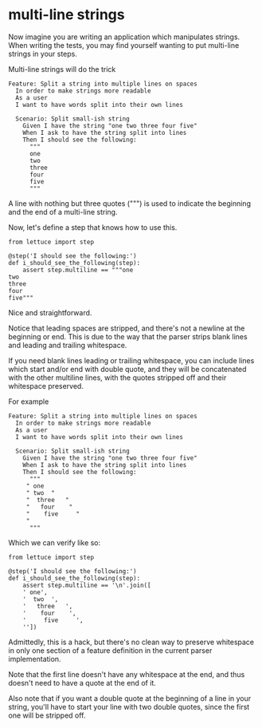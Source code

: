 multi-line strings
==================

Now imagine you are writing an application which manipulates strings.
When writing the tests, you may find yourself wanting to put multi-line
strings in your steps.

Multi-line strings will do the trick

    Feature: Split a string into multiple lines on spaces
      In order to make strings more readable
      As a user
      I want to have words split into their own lines

      Scenario: Split small-ish string
        Given I have the string "one two three four five"
        When I ask to have the string split into lines
        Then I should see the following:
          """
          one
          two
          three
          four
          five
          """

A line with nothing but three quotes (""") is used to indicate the
beginning and the end of a multi-line string.

Now, let's define a step that knows how to use this.

    from lettuce import step

    @step('I should see the following:')
    def i_should_see_the_following(step):
        assert step.multiline == """one
    two
    three
    four
    five"""

Nice and straightforward.

Notice that leading spaces are stripped, and there's not a newline at
the beginning or end. This is due to the way that the parser strips
blank lines and leading and trailing whitespace.

If you need blank lines leading or trailing whitespace, you can include
lines which start and/or end with double quote, and they will be
concatenated with the other multiline lines, with the quotes stripped
off and their whitespace preserved.

For example

    Feature: Split a string into multiple lines on spaces
      In order to make strings more readable
      As a user
      I want to have words split into their own lines

      Scenario: Split small-ish string
        Given I have the string "one two three four five"
        When I ask to have the string split into lines
        Then I should see the following:
          """
         " one
         " two  "
         "  three   "
         "   four    "
         "    five     "
         "
          """

Which we can verify like so:

    from lettuce import step

    @step('I should see the following:')
    def i_should_see_the_following(step):
        assert step.multiline == '\n'.join([
        ' one',
        '  two  ',
        '   three   ',
        '    four    ',
        '     five     ',
        ''])

Admittedly, this is a hack, but there's no clean way to preserve
whitespace in only one section of a feature definition in the current
parser implementation.

Note that the first line doesn't have any whitespace at the end, and
thus doesn't need to have a quote at the end of it.

Also note that if you want a double quote at the beginning of a line in
your string, you'll have to start your line with two double quotes,
since the first one will be stripped off.
